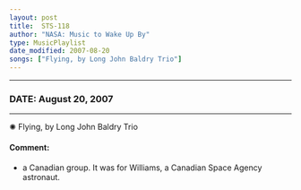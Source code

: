 ```yaml
---
layout: post
title:  STS-118
author: "NASA: Music to Wake Up By"
type: MusicPlaylist
date_modified: 2007-08-20
songs: ["Flying, by Long John Baldry Trio"]
---
```


----
### DATE: August 20, 2007
----
✺ Flying, by Long John Baldry Trio

#### Comment:
* a Canadian group. It was for Williams, a Canadian Space Agency astronaut.



<br/>
<center>
	<a target="_blank"
	   href="https://twitter.com/intent/tweet?hashtags=Space,NASA,Playlist,NASAWakeupCalls,SpaceProgram&text={{ page.author}}, '{{ page.songs.first }}' {{ page.title }}, {{ page.date | date: '%B %d, %Y' }}. {{ site.url }}{{ page.url }}&via=nasawakeupcalls"><i class="fab fa-twitter" alt="Tweet this page" style="font-size: 1.3em;"></i></a>
	&nbsp; 	<i class="fas fa-user-astronaut" style="font-size: 1.5em;"></i> &nbsp;
    <a type="amzn" search="'Flying, by Long John Baldry Trio'" category="popular music">
    <i class="fab fa-amazon" style="font-size: 1.3em;"></i></a>
</center>
